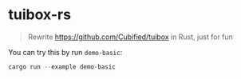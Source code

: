 # tuibox-rs

> Rewrite https://github.com/Cubified/tuibox in Rust, just for fun

You can try this by run `demo-basic`:
```rust
cargo run --example demo-basic
```
